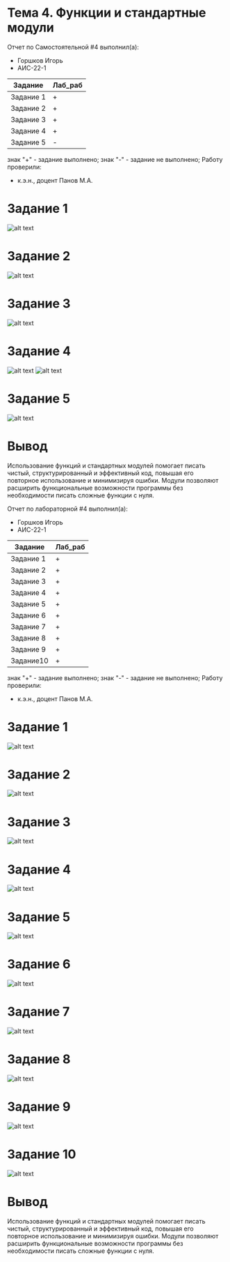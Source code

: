 # Тема 4. Функции и стандартные модули
Отчет по Самостоятельной #4 выполнил(а):
- Горшков Игорь
- АИС-22-1

| Задание | Лаб_раб |
| ------ | ------ |
| Задание 1 | + |
| Задание 2 | + |
| Задание 3 | + |
| Задание 4 | + |
| Задание 5 | - |

знак "+" - задание выполнено; знак "-" - задание не выполнено;
Работу проверили:
- к.э.н., доцент Панов М.А.
# Задание 1

![alt text](https://github.com/vilgelmanderson/Samostoyatelnaya_4/blob/main/1.PNG)

# Задание 2

![alt text](https://github.com/vilgelmanderson/Samostoyatelnaya_4/blob/main/2.PNG)

# Задание 3

![alt text](https://github.com/vilgelmanderson/Samostoyatelnaya_4/blob/main/3.PNG)

# Задание 4

![alt text](https://github.com/vilgelmanderson/Samostoyatelnaya_4/blob/main/4.PNG)
![alt text](https://github.com/vilgelmanderson/Samostoyatelnaya_4/blob/main/4%2C1.PNG)

# Задание 5

![alt text]()

# Вывод
Использование функций и стандартных модулей помогает писать чистый, структурированный и эффективный код, повышая его повторное использование и минимизируя ошибки. Модули позволяют расширить функциональные возможности программы без необходимости писать сложные функции с нуля.

Отчет по лабораторной #4 выполнил(а):
- Горшков Игорь
- АИС-22-1

| Задание | Лаб_раб |
| ------ | ------ |
| Задание 1 | + |
| Задание 2 | + |
| Задание 3 | + |
| Задание 4 | + |
| Задание 5 | + |
| Задание 6 | + |
| Задание 7 | + |
| Задание 8 | + |
| Задание 9 | + |
| Задание10 | + |

знак "+" - задание выполнено; знак "-" - задание не выполнено;
Работу проверили:
- к.э.н., доцент Панов М.А.

# Задание 1

![alt text](https://github.com/vilgelmanderson/Samostoyatelnaya_4/blob/main/6.PNG)

# Задание 2

![alt text](https://github.com/vilgelmanderson/Samostoyatelnaya_4/blob/main/213123.png)

# Задание 3

![alt text](https://github.com/vilgelmanderson/Samostoyatelnaya_4/blob/main/8.PNG)

# Задание 4

![alt text](https://github.com/vilgelmanderson/Samostoyatelnaya_4/blob/main/9.PNG)

# Задание 5

![alt text](https://github.com/vilgelmanderson/Samostoyatelnaya_4/blob/main/10.PNG)

# Задание 6

![alt text](https://github.com/vilgelmanderson/Samostoyatelnaya_4/blob/main/11.PNG)

# Задание 7

![alt text](https://github.com/vilgelmanderson/Samostoyatelnaya_4/blob/main/12.PNG)

# Задание 8

![alt text](https://github.com/vilgelmanderson/Samostoyatelnaya_4/blob/main/13.PNG)

# Задание 9

![alt text](https://github.com/vilgelmanderson/Samostoyatelnaya_4/blob/main/14.PNG)

# Задание 10

![alt text](https://github.com/vilgelmanderson/Samostoyatelnaya_4/blob/main/15.PNG)

# Вывод
Использование функций и стандартных модулей помогает писать чистый, структурированный и эффективный код, повышая его повторное использование и минимизируя ошибки. Модули позволяют расширить функциональные возможности программы без необходимости писать сложные функции с нуля.
